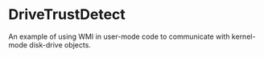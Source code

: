 # DriveTrustDetect
An example of using WMI in user-mode code to communicate with kernel-mode disk-drive objects.
